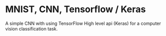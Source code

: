 # MNIST, CNN, Tensorflow / Keras 
A simple CNN with using TensorFlow High level api (Keras) for a computer vision classification task. 
